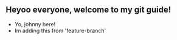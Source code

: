 ## Heyoo everyone, welcome to my git guide!

 - Yo, johnny here!
 - Im adding this from 'feature-branch'